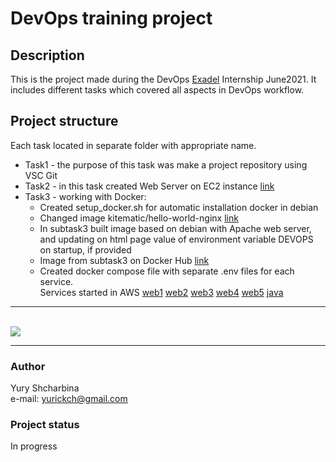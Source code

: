 # DevOps training project
## Description
This is the project made during the DevOps [Exadel](https://exadel.com/) Internship June2021.
It includes different
tasks which covered all aspects in DevOps workflow. 

## Project structure
Each task located in separate folder with appropriate name.
* Task1 - the purpose of this task was make a project repository using VSC Git
* Task2 - in this task created Web Server on EC2 instance [link](http://13.53.43.60)
* Task3 - working with Docker:
  * Created setup_docker.sh for automatic installation docker in debian
  * Changed image kitematic/hello-world-nginx [link](http://13.51.163.36) 
  * In subtask3 built image based on debian with Apache web server,
    and updating on html page value of environment variable DEVOPS on
    startup, if provided
  * Image from subtask3 on Docker Hub [link](https://hub.docker.com/r/yurickch/test_web)
  * Created docker compose file with separate .env files for each service.  
    Services started in AWS [web1](http://13.51.163.36:8081)
    [web2](http://13.51.163.36:8082) [web3](http://13.51.163.36:8083)
    [web4](http://13.51.163.36:8084) [web5](http://13.51.163.36:8081)
    [java](http://13.51.163.36:8888)
___
<br><image src="https://github.com/YuryShcharbina/training_projects/workflows/test-docker/badge.svg?branch=master"><br>
___

### Author
Yury Shcharbina  
e-mail: yurickch@gmail.com

### Project status
In progress
